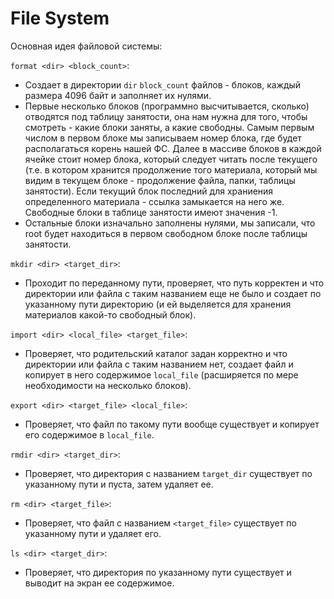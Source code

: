 # File System

Основная идея файловой системы:

`format <dir> <block_count>`:
 - Создает в директории `dir` `block_count` файлов - блоков, каждый размера 4096 байт и заполняет их нулями.
 - Первые несколько блоков (программно высчитывается, сколько) отводятся под таблицу занятости, она нам нужна для того, чтобы смотреть - какие блоки заняты, а какие свободны. Самым первым числом в первом блоке мы записываем номер блока, где будет располагаться корень нашей ФС. Далее в массиве блоков в каждой ячейке стоит номер блока, который следует читать после текущего (т.е. в котором хранится продолжение того материала, который мы видим в текущем блоке - продолжение файла, папки, таблицы занятости). Если текущий блок последний для храниения определенного материала - ссылка замыкается на него же. Свободные блоки в таблице занятости имеют значения -1.
 - Остальные блоки изначально заполнены нулями, мы записали, что root будет находиться в первом свободном блоке после таблицы занятости.
 
`mkdir <dir> <target_dir>`:
- Проходит по переданному пути, проверяет, что путь корректен и что директории или файла с таким названием еще не было и создает по указанному пути директорию (и ей выделяется для хранения материалов какой-то свободный блок).

`import <dir> <local_file> <target_file>`:
- Проверяет, что родительский каталог задан корректно и что директории или файла с таким названием нет, создает файл и копирует в него содержимое `local_file` (расширяется по мере необходимости на несколько блоков).

`export <dir> <target_file> <local_file>`:
- Проверяет, что файл по такому пути вообще существует и копирует его содержимое в `local_file`.

`rmdir <dir> <target_dir>`:
- Проверяет, что директория с названием `target_dir` существует по указанному пути и пуста, затем удаляет ее.

`rm <dir> <target_file>`:
- Проверяет, что файл с названием `<target_file>` существует по указанному пути и удаляет его.

`ls <dir> <target_dir>`:
- Проверяет, что директория по указанному пути существует и выводит на экран ее содержимое.




